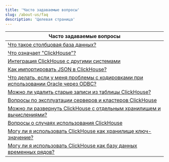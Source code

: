 ```yaml
---
title: 'Часто задаваемые вопросы'
slug: /about-us/faq
description: 'Целевая страница'
---
```


| Часто задаваемые вопросы                                                                                                      |
|-------------------------------------------------------------------------------------------------------------------------------|
| [Что такое столбцовая база данных?](/faq/general/columnar-database)                                                          |
| [Что означает "ClickHouse"?](/faq/general/dbms-naming)                                                                        |
| [Интеграция ClickHouse с другими системами](/faq/integration)                                                                 |
| [Как импортировать JSON в ClickHouse?](/faq/integration/json-import)                                                         |
| [Что делать, если у меня проблемы с кодировками при использовании Oracle через ODBC?](/faq/integration/oracle-odbc)           |
| [Можно ли удалить старые записи из таблицы ClickHouse?](/faq/operations/delete-old-data)                                      |
| [Вопросы по эксплуатации серверов и кластеров ClickHouse](/faq/operations)                                                  |
| [Можно ли развернуть ClickHouse с отдельным хранилищем и вычислениями?](/faq/operations/deploy-separate-storage-and-compute) |
| [Вопросы о случаях использования ClickHouse](/faq/use-cases)                                                                  |
| [Могу ли я использовать ClickHouse как хранилище ключ-значение?](/faq/use-cases/key-value)                                    |
| [Могу ли я использовать ClickHouse как базу данных временных рядов?](/faq/use-cases/time-series)                              |

